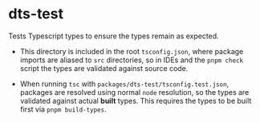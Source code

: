 # dts-test

Tests Typescript types to ensure the types remain as expected.

- This directory is included in the root `tsconfig.json`, where package imports are aliased to `src` directories, so in IDEs and the `pnpm check` script the types are validated against source code.

- When running `tsc` with `packages/dts-test/tsconfig.test.json`, packages are resolved using normal `node` resolution, so the types are validated against actual **built** types. This requires the types to be built first via `pnpm build-types`.
